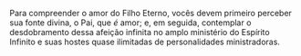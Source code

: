 ﻿Para compreender o amor do Filho Eterno, vocês devem primeiro perceber sua fonte divina, o Pai, que *é* amor; e, em seguida, contemplar o desdobramento dessa afeição infinita no amplo ministério do Espírito Infinito e suas hostes quase ilimitadas de personalidades ministradoras.